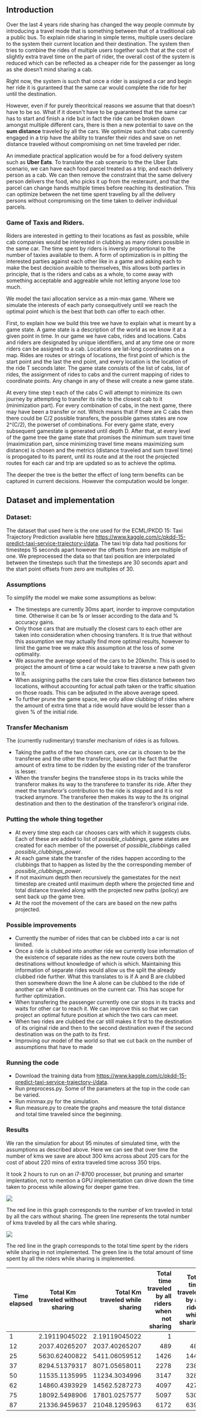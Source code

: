 ## Introduction

Over the last 4 years ride sharing has changed the way people commute by introducing a travel mode that is something between that of a traditional cab a public bus. To explain ride sharing in simple terms, multiple users declare to the system their current location and their destination. The system then tries to combine the rides of multiple users together such that at the cost of slightly extra travel time on the part of rider, the overall cost of the system is reduced which can be reflected as a cheaper ride for the passenger as long as she doesn’t mind sharing a cab.

Right now, the system is such that once a rider is assigned a car and begin her ride it is guranteed that the same car would complete the ride for her until the destination.

However, even if for purely theoritcical reasons we assume that that doesn’t have to be so. What if it doesn't have to be guaranteed that the same car has to start and finish a ride but in fact the ride can be broken down amongst multiple different cars, there is then a new potential to save on the **sum distance** traveled by all the cars. We optimize such that cabs currently engaged in a trip have the ability to transfer their rides and save on net distance traveled without compromising on net time traveled per rider.

An immediate practical application would be for a food delivery system such as **Uber Eats**. To translate the cab scenario to the the Uber Eats scenario, we can have each food parcel treated as a trip, and each delivery person as a cab. We can then remove the constraint that the same delivery person delivers the food, who picks it up from the resteraunt, and that the parcel can change hands multiple times before reaching its destination. This can optimize between the net time spent traveling by all the delivery persons without compromising on the time taken to deliver individual parcels.

### Game of Taxis and Riders.
Riders are interested in getting to their locations as fast as possible, while cab companies would be interested in clubbing as many riders possible in the same car. The time spent by riders is inversly proportional to the number of taxies available to them. A form of optimization is in pitting the interested parties against each other like in a game and asking each to make the best decision avaible to themselves, this allows both parties in principle, that is the riders and cabs as a whole, to come away with something acceptable and aggreable while not letting anyone lose too much.

We model the taxi allocation service as a min-max game. Where we simulate the interests of each party consequitively until we reach the optimal point which is the best that both can offer to each other.

First, to explain how we build this tree we have to explain what is meant by a game state. A game state is a description of the world as we know it at a given point in time. In our game we have cabs, rides and locations. Cabs and riders are designated by unique identifiers, and at any time one or more riders can be assigned to a cab. Locations are lat-long coordinates on a map. Rides are routes or strings of locations, the first point of which is the start point and the last the end point, and every location is the location of the ride T seconds later. The game state consists of the list of cabs, list of rides, the assignment of rides to cabs and the current mapping of rides to coordinate points. Any change in any of these will create a new game state.

At every time step t each of the cabs C will attempt to minimize its own journey by attempting to transfer its ride to the closest cab to it (minimization part). For every combination of cabs, in the next game, there may have been a transfer or not. Which means that if there are C cabs then there could be C/2 possible transfers, the possible games states are now 2^(C/2), the powerset of combinations. For every game state, every subsequent gamestate is generated until depth D. After that, at every level of the game tree the game state that promises the minimum sum travel time (maximization part, since minimizing travel time means maximizing sum distance) is chosen and the metrics (distance traveled and sum travel time) is propogated to its parent, until its route and at the root the projected routes for each car and trip are updated so as to achieve the optima.

The deeper the tree is the better the effect of long term benefits can be captured in current decisions. However the computation would be longer.

## Dataset and implementation
### Dataset:
The dataset that used here is the one used for the ECML/PKDD 15: Taxi Trajectory Prediction available here https://www.kaggle.com/c/pkdd-15-predict-taxi-service-trajectory-i/data.
The taxi trip data had positions for timesteps 15 seconds apart however the offsets from zero are multiple of one.
We preprocessed the data so that taxi position are interpolated between the timesteps such that the timesteps are 30 seconds apart and the start point offsets from zero are multiples of 30.

### Assumptions
To simplify the model we make some assumptions as below:
* The timesteps are currently 30ms apart, inorder to improve computation time. Otherwise it can be 1s or lesser according to the data and % accuracy gains.
* Only those cars that are mutually the closest cars to each other are taken into consideration when choosing transfers. It is true that without this assumption we may actually find more optimal results, however to limit the game tree we make this assumption at the loss of some optimality.
* We assume the average speed of the cars to be 20km/hr. This is used to project the amount of time a car would take to traverse a new path given to it.
* When assigning paths the cars take the crow flies distance between two locations, without accounting for actual path taken or the traffic situation on those roads. This can be adjsuted in the above average speed.
* To further prune the game space, we only allow clubbing of rides where the amount of extra time that a ride would have would be lesser than a given % of the initial ride.


### Transfer Mechanism
The (currently rudimentary) transfer mechanism of rides is as follows.
* Taking the paths of the two chosen cars, one car is chosen to be the transferee and the other the transferor, based on the fact that the amount of extra time to be ridden by the existing rider of the transferor is lesser.
* When the transfer begins the transferee stops in its tracks while the transferor makes its way to the transferee to transfer its ride. After they meet the transferor’s contribution to the ride is stopped and it is not tracked anymore. The transferee then makes its way to the its original destination and then to the destination of the transferor’s original ride.

### Putting the whole thing together
* At every time step each car chooses cars with which it suggests clubs. Each of these are added to list of *possible_clubbings*, game states are created for each member of the powerset of *possible_clubbings* called *possible_clubbings_power*.
* At each game state the transfer of the rides happen according to the clubbings that to happen as listed by the the corresponding member of *possible_clubbings_power*.
* If not maximum depth then recursively the gamestates for the next timestep are created until maximum depth where the projected time and total distance traveled along with the projected new paths (policy) are sent back up the game tree.
* At the root the movement of the cars are based on the new paths projected.


### Possible improvements
* Currently the number of rides that can be clubbed into a car is not limited.
* Once a ride is clubbed into another ride we currently lose information of the existence of separate rides as the new route covers both the destinations without knowledge of which is which. Maintaining this information of separate rides would allow us the split the already clubbed ride further. What this translates to is if A and B are clubbed then somewhere down the line A alone can be clubbed to the ride of another car while B continues on the current car. This has scope for further optimization.
* When transfering the passenger currently one car stops in its tracks and waits for other car to reach it. We can improve this so that we can project an optimal future position at which the two cars can meet.
* When two rides are clubbed the car still makes it first to the destination of its original ride and then to the second destination even if the second destination was on the path to its first.
* Improving our model of the world so that we cut back on the number of assumptions that have to made


### Running the code
* Download the training data from  https://www.kaggle.com/c/pkdd-15-predict-taxi-service-trajectory-i/data.
* Run preprocess.py. Some of the parameters at the top in the code can be varied.
* Run minmax.py for the simulation.
* Run measure.py to create the graphs and measure the total distance and total time traveled since the beginning.


### Results

We ran the simulation for about 95 minutes of simulated time, with the assumptions as described above. Here we can see that over time the number of kms we save are about 300 kms across about 205 cars for the cost of about 220 mins of extra traveled time across 350 trips.

It took 2 hours to run on an i7-8700 processer, but pruning and smarter implentation, not to mention a GPU implementation can drive down the time taken to process while allowing for deeper game tree.

![](imgs/1.png)

The red line in this graph corresponds to the number of km traveled in total by all the cars without sharing. The green line represents the total number of kms traveled by all the cars while sharing.

![](imgs/2.png)

The red line in the graph corresponds to the total time spent by the riders while sharing in not implemented. The green line is the total amount of time spent by all the riders while sharing is implemented.

  | Time elapsed        | Total Km traveled without sharing           | Total Km traveled while sharing  | Total time traveled by all riders when not sharing  | Total time traveled by all rides while sharing  |
  | ------------- |:-------------:| -----:|------:|------:|
  | 1      | 2.19119045022 | 2.19119045022 |1 |1 |
  | 12      | 2037.40265207      |   2037.40265207 |489 |489 |
  | 25 | 5630.62400822      |  5411.06059512 |1426 |1447 |
  | 37 | 8294.51379317     |  8071.05658011 |2278 |2384 |
  | 50 | 11535.1135995    |  11234.3034996 |3147 |3281 |
  | 62 | 14860.4393929      |    14562.5287273|4097 |4274 |
  | 75 | 18092.5498906      |    17801.0257577 |5097 |5302 |
  | 87 | 21336.9459637     |   21048.1295963 | 6172 |6390 |
